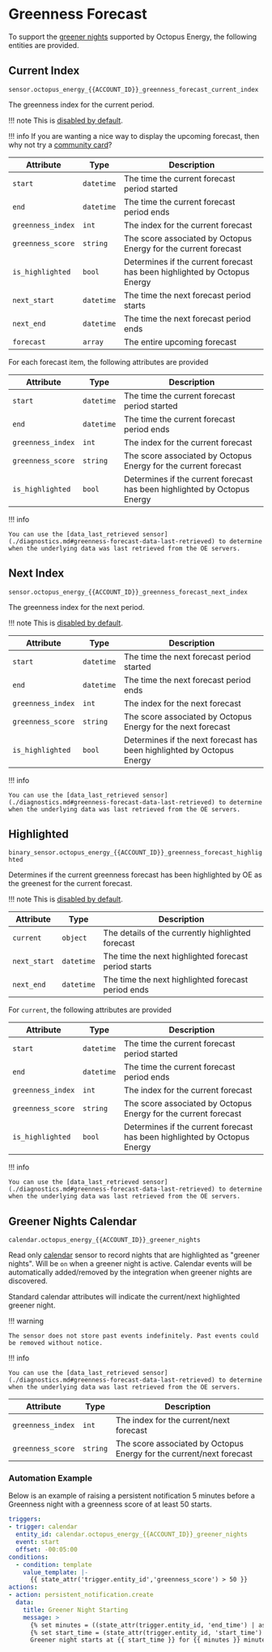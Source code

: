 # Greenness Forecast

To support the [greener nights](https://octopus.energy/smart/greener-nights/) supported by Octopus Energy, the following entities are provided.

## Current Index

`sensor.octopus_energy_{{ACCOUNT_ID}}_greenness_forecast_current_index`

The greenness index for the current period.

!!! note
    This is [disabled by default](../faq.md#there-are-entities-that-are-disabled-why-are-they-disabled-and-how-do-i-enable-them). 

!!! info
    If you are wanting a nice way to display the upcoming forecast, then why not try a [community card](../community.md#greenness-forecast)?

| Attribute | Type | Description |
|-----------|------|-------------|
| `start` | `datetime` | The time the current forecast period started |
| `end` | `datetime` | The time the current forecast period ends |
| `greenness_index` | `int` | The index for the current forecast |
| `greenness_score` | `string` | The score associated by Octopus Energy for the current forecast |
| `is_highlighted` | `bool` | Determines if the current forecast has been highlighted by Octopus Energy |
| `next_start` | `datetime` | The time the next forecast period starts |
| `next_end` | `datetime` | The time the next forecast period ends |
| `forecast` | `array` | The entire upcoming forecast |

For each forecast item, the following attributes are provided

| Attribute | Type | Description |
|-----------|------|-------------|
| `start` | `datetime` | The time the current forecast period started |
| `end` | `datetime` | The time the current forecast period ends |
| `greenness_index` | `int` | The index for the current forecast |
| `greenness_score` | `string` | The score associated by Octopus Energy for the current forecast |
| `is_highlighted` | `bool` | Determines if the current forecast has been highlighted by Octopus Energy |

!!! info

    You can use the [data_last_retrieved sensor](./diagnostics.md#greenness-forecast-data-last-retrieved) to determine when the underlying data was last retrieved from the OE servers.

## Next Index

`sensor.octopus_energy_{{ACCOUNT_ID}}_greenness_forecast_next_index`

The greenness index for the next period.

!!! note
    This is [disabled by default](../faq.md#there-are-entities-that-are-disabled-why-are-they-disabled-and-how-do-i-enable-them). 

| Attribute | Type | Description |
|-----------|------|-------------|
| `start` | `datetime` | The time the next forecast period started |
| `end` | `datetime` | The time the next forecast period ends |
| `greenness_index` | `int` | The index for the next forecast |
| `greenness_score` | `string` | The score associated by Octopus Energy for the next forecast |
| `is_highlighted` | `bool` | Determines if the next forecast has been highlighted by Octopus Energy |

!!! info

    You can use the [data_last_retrieved sensor](./diagnostics.md#greenness-forecast-data-last-retrieved) to determine when the underlying data was last retrieved from the OE servers.

## Highlighted

`binary_sensor.octopus_energy_{{ACCOUNT_ID}}_greenness_forecast_highlighted`

Determines if the current greenness forecast has been highlighted by OE as the greenest for the current forecast.

!!! note
    This is [disabled by default](../faq.md#there-are-entities-that-are-disabled-why-are-they-disabled-and-how-do-i-enable-them). 

| Attribute | Type | Description |
|-----------|------|-------------|
| `current` | `object` | The details of the currently highlighted forecast |
| `next_start` | `datetime` | The time the next highlighted forecast period starts |
| `next_end` | `datetime` | The time the next highlighted forecast period ends |

For `current`, the following attributes are provided

| Attribute | Type | Description |
|-----------|------|-------------|
| `start` | `datetime` | The time the current forecast period started |
| `end` | `datetime` | The time the current forecast period ends |
| `greenness_index` | `int` | The index for the current forecast |
| `greenness_score` | `string` | The score associated by Octopus Energy for the current forecast |
| `is_highlighted` | `bool` | Determines if the current forecast has been highlighted by Octopus Energy |

!!! info

    You can use the [data_last_retrieved sensor](./diagnostics.md#greenness-forecast-data-last-retrieved) to determine when the underlying data was last retrieved from the OE servers.

## Greener Nights Calendar

`calendar.octopus_energy_{{ACCOUNT_ID}}_greener_nights`

Read only [calendar](https://www.home-assistant.io/integrations/calendar) sensor to record nights that are highlighted as "greener nights". Will be `on` when a greener night is active. Calendar events will be automatically added/removed by the integration when greener nights are discovered. 

Standard calendar attributes will indicate the current/next highlighted greener night.

!!! warning

    The sensor does not store past events indefinitely. Past events could be removed without notice.

!!! info

    You can use the [data_last_retrieved sensor](./diagnostics.md#greenness-forecast-data-last-retrieved) to determine when the underlying data was last retrieved from the OE servers.

| Attribute | Type | Description |
|-----------|------|-------------|
| `greenness_index` | `int` | The index for the current/next forecast |
| `greenness_score` | `string` | The score associated by Octopus Energy for the current/next forecast |

### Automation Example

Below is an example of raising a persistent notification 5 minutes before a Greenness night with a greenness score of at least 50 starts.

```yaml
triggers:
- trigger: calendar
  entity_id: calendar.octopus_energy_{{ACCOUNT_ID}}_greener_nights
  event: start
  offset: -00:05:00
conditions:
  - condition: template
    value_template: |-
      {{ state_attr('trigger.entity_id','greenness_score') > 50 }}
actions:
- action: persistent_notification.create
  data:
    title: Greener Night Starting
    message: >
      {% set minutes = ((state_attr(trigger.entity_id, 'end_time') | as_datetime - state_attr(trigger.entity_id, 'start_time') | as_datetime).seconds / 60) | round(0) | string %}
      {% set start_time = (state_attr(trigger.entity_id, 'start_time') | as_datetime).strftime('%H:%M') %}
      Greener night starts at {{ start_time }} for {{ minutes }} minutes.
```
